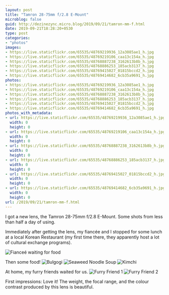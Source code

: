 ```yaml
---
layout: post
title: "Tamron 28-75mm f/2.8 E-Mount"
microblog: false
guid: http://dezinezync.micro.blog/2019/09/21/tamron-mm-f.html
date: 2019-09-21T18:28:20+0530
type: post
categories:
- "photos"
images:
- https://live.staticflickr.com/65535/48769219936_12a3085ae1_h.jpg
- https://live.staticflickr.com/65535/48769219106_caa13c154a_h.jpg
- https://live.staticflickr.com/65535/48768887238_3162613b8b_h.jpg
- https://live.staticflickr.com/65535/48768886253_185acb3137_h.jpg
- https://live.staticflickr.com/65535/48769415027_01815bccd2_h.jpg
- https://live.staticflickr.com/65535/48769414682_6cb35a9691_h.jpg
photos:
- https://live.staticflickr.com/65535/48769219936_12a3085ae1_h.jpg
- https://live.staticflickr.com/65535/48769219106_caa13c154a_h.jpg
- https://live.staticflickr.com/65535/48768887238_3162613b8b_h.jpg
- https://live.staticflickr.com/65535/48768886253_185acb3137_h.jpg
- https://live.staticflickr.com/65535/48769415027_01815bccd2_h.jpg
- https://live.staticflickr.com/65535/48769414682_6cb35a9691_h.jpg
photos_with_metadata:
- url: https://live.staticflickr.com/65535/48769219936_12a3085ae1_h.jpg
  width: 0
  height: 0
- url: https://live.staticflickr.com/65535/48769219106_caa13c154a_h.jpg
  width: 0
  height: 0
- url: https://live.staticflickr.com/65535/48768887238_3162613b8b_h.jpg
  width: 0
  height: 0
- url: https://live.staticflickr.com/65535/48768886253_185acb3137_h.jpg
  width: 0
  height: 0
- url: https://live.staticflickr.com/65535/48769415027_01815bccd2_h.jpg
  width: 0
  height: 0
- url: https://live.staticflickr.com/65535/48769414682_6cb35a9691_h.jpg
  width: 0
  height: 0
url: /2019/09/21/tamron-mm-f.html
---
```

I got a new lens, the Tamron 28-75mm f/2.8 E-Mount. Some shots from less than half a day of using. 

Immediately after getting the lens, my fiancée and I stopped for some lunch at a local Korean Restaurant (my first time there, they apparently host a lot of cultural exchange programs).

![Fianceé waiting for food](https://live.staticflickr.com/65535/48769219936_12a3085ae1_h.jpg)

Then some food!
![Bulgogi](https://live.staticflickr.com/65535/48769219106_caa13c154a_h.jpg)
![Seaweed Noodle Soup](https://live.staticflickr.com/65535/48768887238_3162613b8b_h.jpg)
![Kimchi](https://live.staticflickr.com/65535/48768886253_185acb3137_h.jpg)

At home, my furry friends waited for us. 
![Furry Friend 1](https://live.staticflickr.com/65535/48769415027_01815bccd2_h.jpg)
![Furry Friend 2](https://live.staticflickr.com/65535/48769414682_6cb35a9691_h.jpg)

First impressions: Love it! The weight, the focal range, and the colour contrast produced by this lens is beautiful. 
